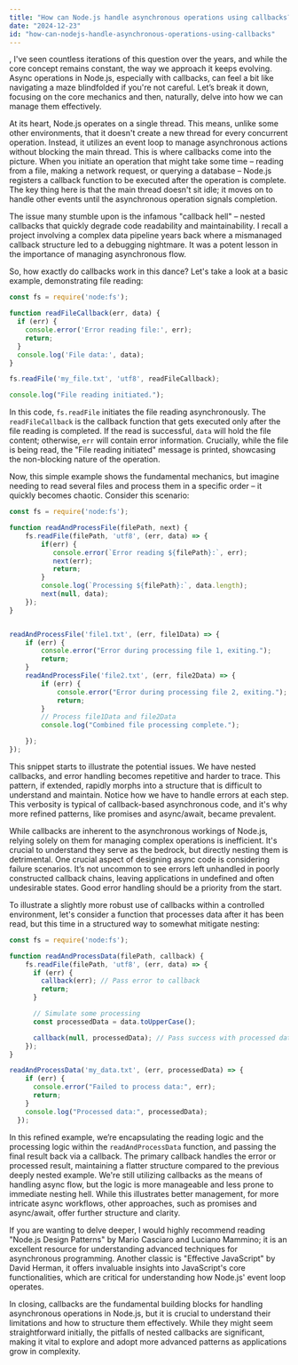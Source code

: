 ```yaml
---
title: "How can Node.js handle asynchronous operations using callbacks?"
date: "2024-12-23"
id: "how-can-nodejs-handle-asynchronous-operations-using-callbacks"
---
```


,  I've seen countless iterations of this question over the years, and while the core concept remains constant, the way we approach it keeps evolving. Async operations in Node.js, especially with callbacks, can feel a bit like navigating a maze blindfolded if you're not careful. Let’s break it down, focusing on the core mechanics and then, naturally, delve into how we can manage them effectively.

At its heart, Node.js operates on a single thread. This means, unlike some other environments, that it doesn't create a new thread for every concurrent operation. Instead, it utilizes an event loop to manage asynchronous actions without blocking the main thread. This is where callbacks come into the picture. When you initiate an operation that might take some time – reading from a file, making a network request, or querying a database – Node.js registers a callback function to be executed after the operation is complete. The key thing here is that the main thread doesn't sit idle; it moves on to handle other events until the asynchronous operation signals completion.

The issue many stumble upon is the infamous "callback hell" – nested callbacks that quickly degrade code readability and maintainability. I recall a project involving a complex data pipeline years back where a mismanaged callback structure led to a debugging nightmare. It was a potent lesson in the importance of managing asynchronous flow.

So, how exactly do callbacks work in this dance? Let's take a look at a basic example, demonstrating file reading:

```javascript
const fs = require('node:fs');

function readFileCallback(err, data) {
  if (err) {
    console.error('Error reading file:', err);
    return;
  }
  console.log('File data:', data);
}

fs.readFile('my_file.txt', 'utf8', readFileCallback);

console.log("File reading initiated.");
```

In this code, `fs.readFile` initiates the file reading asynchronously. The `readFileCallback` is the callback function that gets executed only after the file reading is completed. If the read is successful, `data` will hold the file content; otherwise, `err` will contain error information. Crucially, while the file is being read, the "File reading initiated" message is printed, showcasing the non-blocking nature of the operation.

Now, this simple example shows the fundamental mechanics, but imagine needing to read several files and process them in a specific order – it quickly becomes chaotic. Consider this scenario:

```javascript
const fs = require('node:fs');

function readAndProcessFile(filePath, next) {
    fs.readFile(filePath, 'utf8', (err, data) => {
        if(err) {
           console.error(`Error reading ${filePath}:`, err);
           next(err);
           return;
        }
        console.log(`Processing ${filePath}:`, data.length);
        next(null, data);
    });
}


readAndProcessFile('file1.txt', (err, file1Data) => {
    if (err) {
        console.error("Error during processing file 1, exiting.");
        return;
    }
    readAndProcessFile('file2.txt', (err, file2Data) => {
        if (err) {
            console.error("Error during processing file 2, exiting.");
            return;
        }
        // Process file1Data and file2Data
        console.log("Combined file processing complete.");

    });
});
```

This snippet starts to illustrate the potential issues. We have nested callbacks, and error handling becomes repetitive and harder to trace. This pattern, if extended, rapidly morphs into a structure that is difficult to understand and maintain. Notice how we have to handle errors at each step. This verbosity is typical of callback-based asynchronous code, and it's why more refined patterns, like promises and async/await, became prevalent.

While callbacks are inherent to the asynchronous workings of Node.js, relying solely on them for managing complex operations is inefficient. It's crucial to understand they serve as the bedrock, but directly nesting them is detrimental. One crucial aspect of designing async code is considering failure scenarios. It’s not uncommon to see errors left unhandled in poorly constructed callback chains, leaving applications in undefined and often undesirable states. Good error handling should be a priority from the start.

To illustrate a slightly more robust use of callbacks within a controlled environment, let's consider a function that processes data after it has been read, but this time in a structured way to somewhat mitigate nesting:

```javascript
const fs = require('node:fs');

function readAndProcessData(filePath, callback) {
    fs.readFile(filePath, 'utf8', (err, data) => {
      if (err) {
        callback(err); // Pass error to callback
        return;
      }

      // Simulate some processing
      const processedData = data.toUpperCase();

      callback(null, processedData); // Pass success with processed data to callback
    });
}

readAndProcessData('my_data.txt', (err, processedData) => {
    if (err) {
      console.error("Failed to process data:", err);
      return;
    }
    console.log("Processed data:", processedData);
  });
```

In this refined example, we’re encapsulating the reading logic and the processing logic within the `readAndProcessData` function, and passing the final result back via a callback. The primary callback handles the error or processed result, maintaining a flatter structure compared to the previous deeply nested example. We're still utilizing callbacks as the means of handling async flow, but the logic is more manageable and less prone to immediate nesting hell. While this illustrates better management, for more intricate async workflows, other approaches, such as promises and async/await, offer further structure and clarity.

If you are wanting to delve deeper, I would highly recommend reading "Node.js Design Patterns" by Mario Casciaro and Luciano Mammino; it is an excellent resource for understanding advanced techniques for asynchronous programming. Another classic is "Effective JavaScript" by David Herman, it offers invaluable insights into JavaScript's core functionalities, which are critical for understanding how Node.js' event loop operates.

In closing, callbacks are the fundamental building blocks for handling asynchronous operations in Node.js, but it is crucial to understand their limitations and how to structure them effectively. While they might seem straightforward initially, the pitfalls of nested callbacks are significant, making it vital to explore and adopt more advanced patterns as applications grow in complexity.

